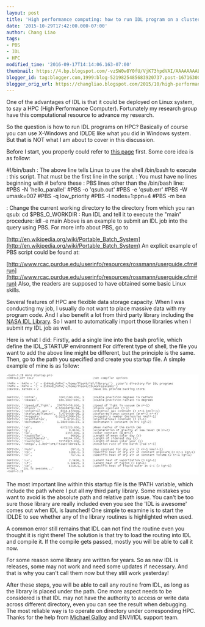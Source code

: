 ```yaml
---
layout: post
title: 'High performance computing: how to run IDL program on a cluster'
date: '2015-10-29T17:42:00.000-07:00'
author: Chang Liao
tags:
- PBS
- IDL
- HPC
modified_time: '2016-09-17T14:14:06.163-07:00'
thumbnail: https://4.bp.blogspot.com/-vzSW0w8Y0fU/VjK73hpdVAI/AAAAAAAALsY/rtstYJ0_rXA/s72-c/startup.JPG
blogger_id: tag:blogger.com,1999:blog-5219825485683920737.post-1671630091818457774
blogger_orig_url: https://changliao.blogspot.com/2015/10/high-performance-computing-002.html
---
```


One of the advantages of IDL is that it could be deployed on Linux system, to 
say a HPC (High Performance Computer). Fortunately my research group have this 
computational resource to advance my research. 

So the question is how to run IDL programs on HPC? 
Basically of course you can use X-Windows and IDLDE like what you did in 
Windows system. 
But that is NOT what I am about to cover in this discussion. 

Before I start, you properly could refer to [this 
page](http://www.umbc.edu/hpcf/hpc-archived/Running%20IDL%20on%20HPC.html) 
first. 
Some core idea is as follow: 

#!/bin/bash 
: The above line tells Linux to use the shell /bin/bash to execute 
: this script. That must be the first line in the script. 
: You must have no lines beginning with # before these 
: PBS lines other than the /bin/bash line: 
#PBS -N 'hello_parallel' 
#PBS -o 'qsub.out' 
#PBS -e 'qsub.err' 
#PBS -W umask=007 
#PBS -q low_priority 
#PBS -l nodes=1:ppn=4 
#PBS -m bea 

: Change the current working directory to the directory from which you ran 
qsub: 
cd $PBS_O_WORKDIR 
: Run IDL and tell it to execute the "main" procedure: 
idl -e main 
Above is an example to submit an IDL job into the query using PBS. 
For more info about PBS, go to 

[http://en.wikipedia.org/wiki/Portable_Batch_System](http://en.wikipedia.org/wiki/Portable_Batch_System) 
An explicit example of PBS script could be found at: 

[http://www.rcac.purdue.edu/userinfo/resources/rossmann/userguide.cfm#run](http://www.rcac.purdue.edu/userinfo/resources/rossmann/userguide.cfm#run) 
Also, the readers are supposed to have obtained some basic Linux skills. 

Several features of HPC are flexible data storage capacity. When I was 
conducting my job, I usually do not want to place massive data with my program 
code. And I also benefit a lot from third party library including the [NASA 
IDL Library](http://idlastro.gsfc.nasa.gov/). So I want to automatically 
import those libraries when I submit my IDL job as well. 

Here is what I did: 
Firstly, add a single line into the bash profile, which define the IDL_STARTUP 
environment 
For different type of shell, the file you want to add the above line might be 
different, but the principle is the same. 
Then, go to the path you specified and create you startup file. A simple 
example of mine is as follow: 

![Figure 2](https://github.com/changliao/changliao.github.io/blob/main/_figure/idl_startup.jpg?raw=true)


The most important line within this startup file is the !PATH variable, which 
include the path where I put all my third party library. 
Some mistakes you want to avoid is the absolute path and relative path issue. 
You can't be too sure those library are really included even you see the 'IDL 
is awesome' comes out when IDL is launched! One simple to examine is to start 
the IDLDE to see whether any of the library routines is highlighted when used. 


A common error still remains that IDL can not find the routine even you 
thought it is right there! 
The solution is that try to load the routing into IDL and compile it. If the 
compile gets passed, mostly you will be able to call it now. 

For some reason some library are written for years. So as new IDL is releases, 
some may not work and need some updates if necessary. And that is why you 
can't call them now but they still work yesterday! 


After these steps, you will be able to call any routine from IDL, as long as 
the library is placed under the path. 
One more aspect needs to be considered is that IDL may not have the authority 
to access or write data across different directory, even you can see the 
result when debugging. The most reliable way is to operate on directory under 
corresponding HPC. 
Thanks for the help from [Michael 
Galloy](https://plus.google.com/u/0/114075308258338504407/posts) and ENVI/IDL 
support team. 